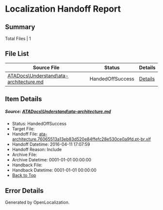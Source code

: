 # <a name='report-top'></a> Localization Handoff Report

## Summary
 Total Files | 1

## File List
 Source File | Status | Details 
 ----------- | ------ | ------- 
 [ATADocs\Understand\ata-architecture.md](https://github.com/Microsoft/ATADocs-pr/blob/35d14d800bc1dc645d4fd930251b6035f94bfa9d/ATADocs/Understand/ata-architecture.md) | HandedOffSuccess | [Details](#09ee4f9793b98e98caefd1fea581f32358fb5f30174)

## Item Details
##### <a name='09ee4f9793b98e98caefd1fea581f32358fb5f30174'></a> Source: [ATADocs\Understand\ata-architecture.md](https://github.com/Microsoft/ATADocs-pr/blob/35d14d800bc1dc645d4fd930251b6035f94bfa9d/ATADocs/Understand/ata-architecture.md)
* Status: HandedOffSuccess
* Target File: 
* Handoff File: [ata-architecture.76065513a13eb83d520e84ffefc28e530ce0a9fd.pt-br.xlf](https://github.com/Microsoft/EM.handoff/blob/f9f9546dd99e1bfaa989c0e9cffb640489fbb576/ol-handoff/Microsoft/ATADocs-pr.pt-br/master/ata-architecture.76065513a13eb83d520e84ffefc28e530ce0a9fd.pt-br.xlf)
* Handoff Datetime: 2016-04-11 17:07:59
* Handoff Reason: Include
* Archive File: 
* Archive Datetime: 0001-01-01 00:00:00
* Handback File: 
* Handback Datetime: 0001-01-01 00:00:00
* [Back to Top](#report-top)


## Error Details

Generated by OpenLocalization.
